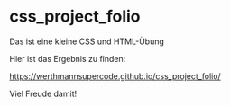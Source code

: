 # css_project_folio

Das ist eine kleine CSS und HTML-Übung

Hier ist das Ergebnis zu finden:

https://werthmannsupercode.github.io/css_project_folio/

Viel Freude damit!
